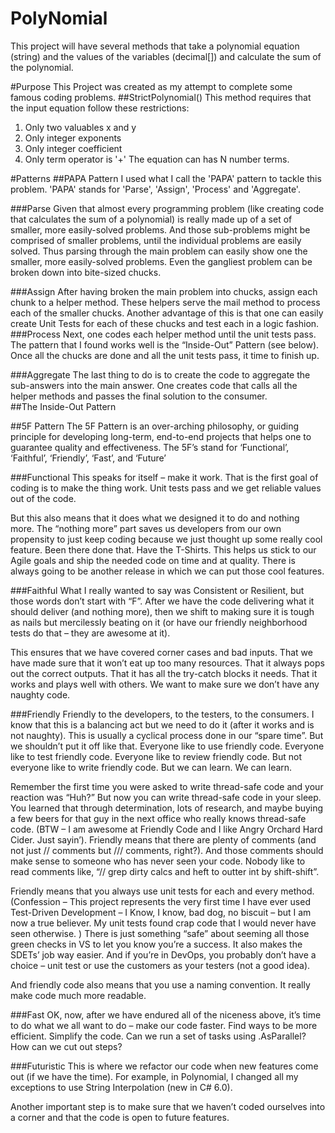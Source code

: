 # PolyNomial
This project will have several methods that take a polynomial equation (string) and the values of the variables (decimal[]) and calculate the sum of the polynomial. 

#Purpose
This Project was created as my attempt to complete some famous coding problems. 
##StrictPolynomial()
This method requires that the input equation follow these restrictions:
1. Only two valuables x and y
2. Only integer exponents
3. Only integer coefficient
4. Only term operator is '+'
The equation can has N number terms.

#Patterns
##PAPA Pattern
I used what I call the 'PAPA' pattern to tackle this problem. 'PAPA' stands for 'Parse', 'Assign', 'Process' and 'Aggregate'.

###Parse
Given that almost every programming problem (like creating code that calculates the sum of a polynomial) is really made up of a set of smaller, more easily-solved problems. And those sub-problems might be comprised of smaller problems, until the individual problems are easily solved. Thus parsing through the main problem can easily show one the smaller, more easily-solved problems. Even the gangliest problem can be broken down into bite-sized chucks.

###Assign
After having broken the main problem into chucks, assign each chunk to a helper method. These helpers serve the mail method to process each of the smaller chucks. Another advantage of this is that one can easily create Unit Tests for each of these chucks and test each in a logic fashion. 
###Process
Next, one codes each helper method until the unit tests pass. The pattern that I found works well is the “Inside-Out” Pattern (see below). Once all the chucks are done and all the unit tests pass, it time to finish up.

###Aggregate
The last thing to do is to create the code to aggregate the sub-answers into the main answer. One creates code that calls all the helper methods and passes the final solution to the consumer.  
##The Inside-Out Pattern

##5F Pattern
The 5F Pattern is an over-arching philosophy, or guiding principle for developing long-term, end-to-end projects that helps one to guarantee quality and effectiveness. 
The 5F’s stand for ‘Functional’, ‘Faithful’, ‘Friendly’, ‘Fast’, and ‘Future’

###Functional
This speaks for itself – make it work. That is the first goal of coding is to make the thing work. Unit tests pass and we get reliable values out of the code.

But this also means that it does what we designed it to do and nothing more. The “nothing more” part saves us developers from our own propensity to just keep coding because we just thought up some really cool feature. Been there done that. Have the T-Shirts. 
This helps us stick to our Agile goals and ship the needed code on time and at quality. There is always going to be another release in which we can put those cool features.

###Faithful
What I really wanted to say was Consistent or Resilient, but those words don’t start with “F”. After we have the code delivering what it should deliver (and nothing more), then we shift to making sure it is tough as nails but mercilessly beating on it (or have our friendly neighborhood tests do that – they are awesome at it). 

This ensures that we have covered corner cases and bad inputs. That we have made sure that it won’t eat up too many resources. That it always pops out the correct outputs. That it has all the try-catch blocks it needs. That it works and plays well with others.
We want to make sure we don’t have any naughty code. 

###Friendly
Friendly to the developers, to the testers, to the consumers. I know that this is a balancing act but we need to do it (after it works and is not naughty). This is usually a cyclical process done in our “spare time”. But we shouldn’t put it off like that. 
Everyone like to use friendly code. Everyone like to test friendly code. Everyone like to review friendly code. But not everyone like to write friendly code. But we can learn. We can learn.

Remember the first time you were asked to write thread-safe code and your reaction was “Huh?” But now you can write thread-safe code in your sleep. You learned that through determination, lots of research, and maybe buying a few beers for that guy in the next office who really knows thread-safe code. (BTW – I am awesome at Friendly Code and I like Angry Orchard Hard Cider. Just sayin’).
Friendly means that there are plenty of comments (and not just // comments but /// comments, right?). And those comments should make sense to someone who has never seen your code. Nobody like to read comments like, “// grep dirty calcs and heft to outter int by shift-shift”.

Friendly means that you always use unit tests for each and every method. (Confession – This project represents the very first time I have ever used Test-Driven Development – I Know, I know, bad dog, no biscuit – but I am now a true believer. My unit tests found crap code that I would never have seen otherwise. ) There is just something “safe” about seeming all those green checks in VS to let you know you’re a success. It also makes the SDETs’ job way easier. And if you’re in DevOps, you probably don’t have a choice – unit test or use the customers as your testers (not a good idea). 

And friendly code also means that you use a naming convention. It really make code much more readable. 

###Fast
OK, now, after we have endured all of the niceness above, it’s time to do what we all want to do – make our code faster. Find ways to be more efficient. Simplify the code. Can we run a set of tasks using .AsParallel? How can we cut out steps?

###Futuristic
This is where we refactor our code when new features come out (if we have the time). For example, in Polynomial, I changed all my exceptions to use String Interpolation (new in C# 6.0). 

Another important step is to make sure that we haven’t coded ourselves into a corner and that the code is open to future features. 



